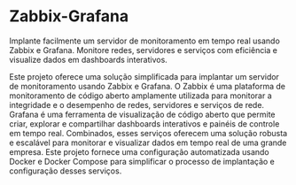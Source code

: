 # Zabbix-Grafana
Implante facilmente um servidor de monitoramento em tempo real usando Zabbix e Grafana. Monitore redes, servidores e serviços com eficiência e visualize dados em dashboards interativos.

Este projeto oferece uma solução simplificada para implantar um servidor de monitoramento usando Zabbix e Grafana. O Zabbix é uma plataforma de monitoramento de código aberto amplamente utilizada para monitorar a integridade e o desempenho de redes, servidores e serviços de rede. Grafana é uma ferramenta de visualização de código aberto que permite criar, explorar e compartilhar dashboards interativos e painéis de controle em tempo real. Combinados, esses serviços oferecem uma solução robusta e escalável para monitorar e visualizar dados em tempo real de uma grande empresa. Este projeto fornece uma configuração automatizada usando Docker e Docker Compose para simplificar o processo de implantação e configuração desses serviços.



